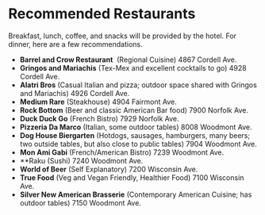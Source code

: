 # Recommended Restaurants

Breakfast, lunch, coffee, and snacks will be provided by the hotel. For dinner, here are a few recommendations.

- **Barrel and Crow Restaurant**  (Regional Cuisine) 4867 Cordell Ave.
- **Gringos and Mariachis** (Tex-Mex and excellent cocktails to go) 4928 Cordell Ave.
- **Alatri Bros** (Casual Italian and pizza; outdoor space shared with
Gringos and Mariachis) 4926 Cordell Ave.
- **Medium Rare** (Steakhouse) 4904 Fairmont Ave.
- **Rock Bottom** (Beer and classic American Bar food) 7900 Norfolk Ave.
- **Duck Duck Go** (French Bistro) 7929 Norfolk Ave.
- **Pizzeria Da Marco** (Italian, some outdoor tables) 8008 Woodmont Ave.
- **Dog House Biergarten** (Hotdogs, sausages, hamburgers, many beers; two
outside tables, but also close to public tables) 7904 Woodmont Ave.
- **Mon Ami Gabi** (French/American Bistro) 7239 Woodmont Ave.
- **Raku (Sushi) 7240 Woodmont Ave.
- **World of Beer** (Self Explanatory) 7200 Wisconsin Ave.
- **True Food** (Veg and Vegan Friendly, Healthier Food) 7100 Wisconsin Ave.
- **Silver New American Brasserie** (Contemporary American Cuisine; has
outdoor tables) 7150 Woodmont Ave.
